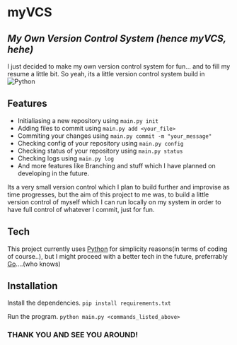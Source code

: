 # myVCS
## _My Own Version Control System (hence myVCS, hehe)_


I just decided to make my own version control system for fun... and to fill my resume a little bit.
So yeah, its a little version control system build in  ![Python](https://img.shields.io/badge/python-3670A0?style=for-the-badge&logo=python&logoColor=ffdd54)

## Features

- Initialiasing a new repository using ``` main.py init ```
- Adding files to commit using ``` main.py add <your_file> ```
- Commiting your changes using ``` main.py commit -m "your_message" ```
- Checking config of your repository using ```main.py config```
- Checking status of your repository using ```main.py status```
- Checking logs using ```main.py log```
- And more features like Branching and stuff which I have planned on developing in the future.

Its a very small version control which I plan to build further and improvise as time progresses, but the aim of this project to me was, to build a little version control of myself which I can run locally on my system in order to have full control of whatever I commit, just for fun.

## Tech

This project currently uses [Python](https://python.org) for simplicity reasons(in terms of coding of course..), but I might proceed with a better tech in the future, preferrably [Go](https://go.dev)....(who knows)

## Installation

Install the dependencies.
```pip install requirements.txt```

Run the program.
```python main.py <commands_listed_above>```


### THANK YOU AND SEE YOU AROUND!

